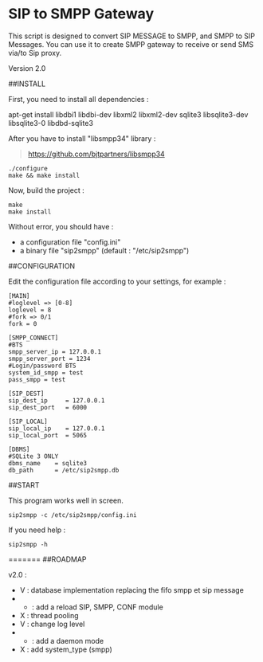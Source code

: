 SIP to SMPP Gateway
========

This script is designed to convert SIP MESSAGE to SMPP, and SMPP to SIP Messages. You can use it to create SMPP gateway to receive or send SMS via/to Sip proxy. 

Version 2.0


##INSTALL

  First, you need to install all dependencies :

  apt-get install libdbi1 libdbi-dev libxml2 libxml2-dev sqlite3 libsqlite3-dev libsqlite3-0 libdbd-sqlite3
  
  After you have to install "libsmpp34" library :

> https://github.com/bjtpartners/libsmpp34


    ./configure
    make && make install

  Now, build the project :
      
    make
    make install
    
  Without error, you should have :
* a configuration file "config.ini"
* a binary file "sip2smpp" (default : "/etc/sip2smpp")
    
##CONFIGURATION

  Edit the configuration file according to your settings, for example :

	[MAIN]
	#loglevel => [0-8]
	loglevel = 8
	#fork => 0/1
	fork = 0

	[SMPP_CONNECT]
	#BTS
	smpp_server_ip = 127.0.0.1
	smpp_server_port = 1234
	#Login/password BTS
	system_id_smpp = test
	pass_smpp = test
	
	[SIP_DEST]
	sip_dest_ip     = 127.0.0.1
	sip_dest_port   = 6000
	
	[SIP_LOCAL]
	sip_local_ip    = 127.0.0.1
	sip_local_port  = 5065
	
	[DBMS]
	#SQLite 3 ONLY
	dbms_name    = sqlite3
	db_path      = /etc/sip2smpp.db
	
##START

This program works well in screen.

    sip2smpp -c /etc/sip2smpp/config.ini
  
  If you need help :

    sip2smpp -h

=======
##ROADMAP

v2.0 :
* V : database implementation replacing the fifo smpp et sip message
* - : add a reload SIP, SMPP, CONF module
* X : thread pooling
* V : change log level
* - : add a daemon mode
* X : add system_type (smpp)
 
